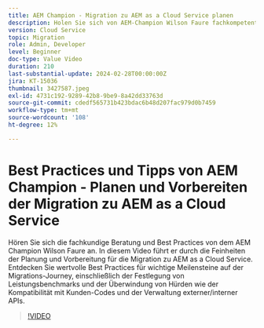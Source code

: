 ```yaml
---
title: AEM Champion - Migration zu AEM as a Cloud Service planen
description: Holen Sie sich von AEM-Champion Wilson Faure fachkompetenten Rat bei der Vorbereitung und Planung der Migration nach AEM as a Cloud Service.
version: Cloud Service
topic: Migration
role: Admin, Developer
level: Beginner
doc-type: Value Video
duration: 210
last-substantial-update: 2024-02-28T00:00:00Z
jira: KT-15036
thumbnail: 3427587.jpeg
exl-id: 4731c192-9289-42b8-9be9-8a42dd33763d
source-git-commit: cdedf565731b423bdac6b48d207fac979d0b7459
workflow-type: tm+mt
source-wordcount: '108'
ht-degree: 12%

---
```


# Best Practices und Tipps von AEM Champion - Planen und Vorbereiten der Migration zu AEM as a Cloud Service

Hören Sie sich die fachkundige Beratung und Best Practices von dem AEM Champion Wilson Faure an. In diesem Video führt er durch die Feinheiten der Planung und Vorbereitung für die Migration zu AEM as a Cloud Service. Entdecken Sie wertvolle Best Practices für wichtige Meilensteine auf der Migrations-Journey, einschließlich der Festlegung von Leistungsbenchmarks und der Überwindung von Hürden wie der Kompatibilität mit Kunden-Codes und der Verwaltung externer/interner APIs.

>[!VIDEO](https://video.tv.adobe.com/v/3427587/?learn=on)
